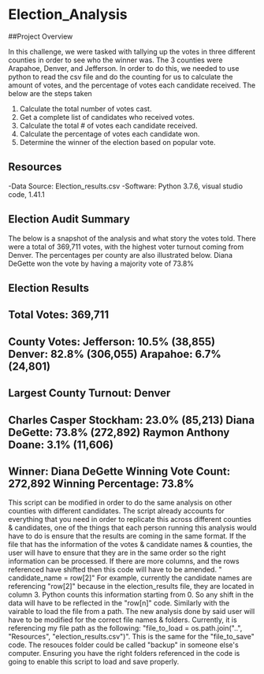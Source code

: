# Election_Analysis


##Project Overview

In this challenge, we were tasked with tallying up the votes in three different counties in order to see who the winner was. The 3 counties were Arapahoe, Denver, and Jefferson. In order to do this, we needed to use python to read the csv file and do the counting for us to calculate the amount of votes, and the percentage of votes each candidate received. 
The below are the steps taken
1. Calculate the total number of votes cast.
2. Get a complete list of candidates who received votes.
3. Calculate the total # of votes each candidate received.
4. Calculate the percentage of votes each candidate won.
5. Determine the winner of the election based on popular vote.

## Resources
-Data Source: Election_results.csv
-Software: Python 3.7.6, visual studio code, 1.41.1

## Election Audit Summary
The below is a snapshot of the analysis and what story the votes told. There were a total of 369,711 votes, with the highest voter turnout coming from Denver. The percentages per county are also illustrated below. Diana DeGette won the vote by having a majority vote of 73.8%

Election Results
-------------------------
Total Votes: 369,711
-------------------------

County Votes:
Jefferson: 10.5% (38,855)
Denver: 82.8% (306,055)
Arapahoe: 6.7% (24,801)
-------------------------
Largest County Turnout: Denver
-------------------------
Charles Casper Stockham: 23.0% (85,213)
Diana DeGette: 73.8% (272,892)
Raymon Anthony Doane: 3.1% (11,606)
-------------------------
Winner: Diana DeGette
Winning Vote Count: 272,892
Winning Percentage: 73.8%
-------------------------

This script can be modified in order to do the same analysis on other counties with different candidates. The script already accounts for everything that you need in order to replicate this across different counties & candidates, one of the things that each person running this analysis would have to do is ensure that the results are coming in the same format. If the file that has the information of the votes & candidate names & counties, the user will have to ensure that they are in the same order so the right information can be processed. If there are more columns, and the rows referenced have shifted then this code will have to be amended. " candidate_name = row[2]" For example, currently the candidate names are referencing "row[2]" because in the election_results file, they are located in column 3. Python counts this information starting from 0. So any shift in the data will have to be reflected in the "row[n]" code. Similarly with the vairable to load the file from a path. The new analysis done by said user will have to be modified for the correct file names & folders. Currently, it is referencing my file path as the following: "file_to_load = os.path.join("..", "Resources", "election_results.csv")". This is the same for the "file_to_save" code. The resouces folder could be called "backup" in someone else's computer. Ensuring you have the right folders referenced in the code is going to enable this script to load and save properly. 

